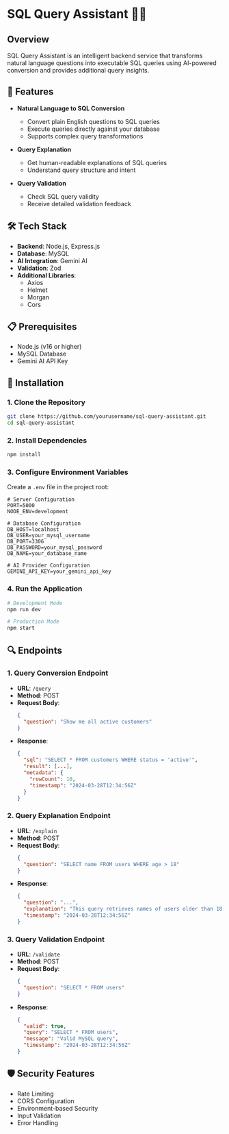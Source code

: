 # SQL Query Assistant 🤖💬

## Overview

SQL Query Assistant is an intelligent backend service that transforms natural language questions into executable SQL queries using AI-powered conversion and provides additional query insights.

## 🌟 Features

- **Natural Language to SQL Conversion**
  - Convert plain English questions to SQL queries
  - Execute queries directly against your database
  - Supports complex query transformations

- **Query Explanation**
  - Get human-readable explanations of SQL queries
  - Understand query structure and intent

- **Query Validation**
  - Check SQL query validity
  - Receive detailed validation feedback

## 🛠 Tech Stack

- **Backend**: Node.js, Express.js
- **Database**: MySQL
- **AI Integration**: Gemini AI
- **Validation**: Zod
- **Additional Libraries**: 
  - Axios
  - Helmet
  - Morgan
  - Cors

## 📋 Prerequisites

- Node.js (v16 or higher)
- MySQL Database
- Gemini AI API Key

## 🚀 Installation

### 1. Clone the Repository
```bash
git clone https://github.com/yourusername/sql-query-assistant.git
cd sql-query-assistant
```

### 2. Install Dependencies
```bash
npm install
```

### 3. Configure Environment Variables
Create a `.env` file in the project root:

```env
# Server Configuration
PORT=5000
NODE_ENV=development

# Database Configuration
DB_HOST=localhost
DB_USER=your_mysql_username
DB_PORT=3306
DB_PASSWORD=your_mysql_password
DB_NAME=your_database_name

# AI Provider Configuration
GEMINI_API_KEY=your_gemini_api_key
```

### 4. Run the Application
```bash
# Development Mode
npm run dev

# Production Mode
npm start
```

## 🔍 Endpoints

### 1. Query Conversion Endpoint
- **URL**: `/query`
- **Method**: POST
- **Request Body**:
  ```json
  {
    "question": "Show me all active customers"
  }
  ```
- **Response**:
  ```json
  {
    "sql": "SELECT * FROM customers WHERE status = 'active'",
    "result": [...],
    "metadata": {
      "rowCount": 10,
      "timestamp": "2024-03-28T12:34:56Z"
    }
  }
  ```

### 2. Query Explanation Endpoint
- **URL**: `/explain`
- **Method**: POST
- **Request Body**:
  ```json
  {
    "question": "SELECT name FROM users WHERE age > 18"
  }
  ```
- **Response**:
  ```json
  {
    "question": "...",
    "explanation": "This query retrieves names of users older than 18...",
    "timestamp": "2024-03-28T12:34:56Z"
  }
  ```

### 3. Query Validation Endpoint
- **URL**: `/validate`
- **Method**: POST
- **Request Body**:
  ```json
  {
    "question": "SELECT * FROM users"
  }
  ```
- **Response**:
  ```json
  {
    "valid": true,
    "query": "SELECT * FROM users",
    "message": "Valid MySQL query",
    "timestamp": "2024-03-28T12:34:56Z"
  }
  ```

## 🛡️ Security Features

- Rate Limiting
- CORS Configuration
- Environment-based Security
- Input Validation
- Error Handling




